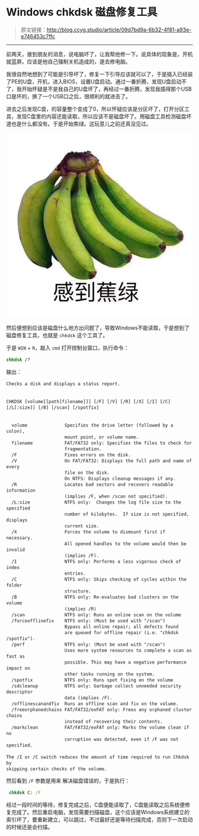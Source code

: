 # Windows chkdsk 磁盘修复工具

[annotation]: <id> (09d7bd9a-6b32-4f81-a93e-e746453c7ffc)
[annotation]: <status> (public)
[annotation]: <create_time> (2019-04-30 18:26:07)
[annotation]: <category> (计算机技术)
[annotation]: <tags> (Windows)
[annotation]: <comments> (true)

> 原文链接：<http://blog.ccyg.studio/article/09d7bd9a-6b32-4f81-a93e-e746453c7ffc>

---

前两天，接到朋友的消息，说电脑坏了，让我帮他修一下。说具体的现象是，开机就蓝屏。应该是他自己强制关机造成的，遂去修电脑。

我很自然地想到了可能是引导坏了，修复一下引导应该就可以了，于是插入已经装了PE的U盘，开机，进入BIOS，设置U盘启动。通过一番折腾，发现U盘启动不了，我开始怀疑是不是我自己的U盘坏了，再经过一番折腾，发现我插得那个USB口是坏的，换了一个USB口之后，很顺利的就进去了。

进去之后发现C盘，的容量整个变成了0，所以怀疑应该是分区坏了，打开分区工具，发现C盘里的内容还能读取，所以应该不是磁盘坏了。用磁盘工具检测磁盘坏道也是什么都没有。于是开始焦绿。这玩意儿之前还真没见过。

![Windows chkdsk 磁盘修复工具-1.png](images/feel-banana-green.png)

然后便想到应该是磁盘什么地方出问题了，导致Windows不能读取，于是想到了磁盘修复工具，也就是 `chkdsk` 这个工具了。

于是 `WIN` + `R`，敲入 `cmd` 打开控制台窗口，执行命令：

```cmd
chkdsk /?
```

输出：

```text
Checks a disk and displays a status report.


CHKDSK [volume[[path]filename]]] [/F] [/V] [/R] [/X] [/I] [/C] [/L[:size]] [/B] [/scan] [/spotfix]


  volume              Specifies the drive letter (followed by a colon),
                      mount point, or volume name.
  filename            FAT/FAT32 only: Specifies the files to check for
                      fragmentation.
  /F                  Fixes errors on the disk.
  /V                  On FAT/FAT32: Displays the full path and name of every
                      file on the disk.
                      On NTFS: Displays cleanup messages if any.
  /R                  Locates bad sectors and recovers readable information
                      (implies /F, when /scan not specified).
  /L:size             NTFS only:  Changes the log file size to the specified
                      number of kilobytes.  If size is not specified, displays
                      current size.
  /X                  Forces the volume to dismount first if necessary.
                      All opened handles to the volume would then be invalid
                      (implies /F).
  /I                  NTFS only: Performs a less vigorous check of index
                      entries.
  /C                  NTFS only: Skips checking of cycles within the folder
                      structure.
  /B                  NTFS only: Re-evaluates bad clusters on the volume
                      (implies /R)
  /scan               NTFS only: Runs an online scan on the volume
  /forceofflinefix    NTFS only: (Must be used with "/scan")
                      Bypass all online repair; all defects found
                      are queued for offline repair (i.e. "chkdsk /spotfix").
  /perf               NTFS only: (Must be used with "/scan")
                      Uses more system resources to complete a scan as fast as
                      possible. This may have a negative performance impact on
                      other tasks running on the system.
  /spotfix            NTFS only: Runs spot fixing on the volume
  /sdcleanup          NTFS only: Garbage collect unneeded security descriptor
                      data (implies /F).
  /offlinescanandfix  Runs an offline scan and fix on the volume.
  /freeorphanedchains FAT/FAT32/exFAT only: Frees any orphaned cluster chains
                      instead of recovering their contents.
  /markclean          FAT/FAT32/exFAT only: Marks the volume clean if no
                      corruption was detected, even if /F was not specified.

The /I or /C switch reduces the amount of time required to run Chkdsk by
skipping certain checks of the volume.
```

然后看到 `/F` 参数是用来 解决磁盘错误的，于是执行：

```cmd
 chkdsk C: /F
```

经过一段时间的等待，修复完成之后，C盘便能读取了，C盘能读取之后系统便修复完成了。然后重启电脑，发现需要扫描磁盘，这个应该是Windows系统建立的索引坏了，要重新建立，可以跳过，不过最好还是等待扫描完成，否则下一次启动的时候还是会扫描。

